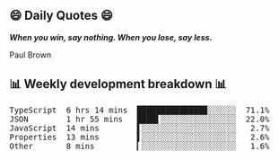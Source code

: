 ## 😄 Daily Quotes 😄

_**When you win, say nothing. When you lose, say less.**_

Paul Brown



## 📊 Weekly development breakdown 📊

<pre>TypeScript  6 hrs 14 mins  ██████████████▉░░░░░░  71.1%
JSON        1 hr 55 mins   ████▌░░░░░░░░░░░░░░░░  22.0%
JavaScript  14 mins        ▌░░░░░░░░░░░░░░░░░░░░   2.7%
Properties  13 mins        ▌░░░░░░░░░░░░░░░░░░░░   2.6%
Other       8 mins         ▎░░░░░░░░░░░░░░░░░░░░   1.6%</pre>